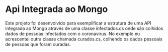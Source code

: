 # Api Integrada ao Mongo
Este projeto foi desenvolvido para exemplificar a estrutura de uma API integrada ao Mongo através de uma classe infectados.cs onde são colhidos dados de pessoas infectados com o coronavirus. No exemplo eu acrescentei outra classe chamada curados.cs, colhendo os dados pessoais de pessoas que foram curadas. 




